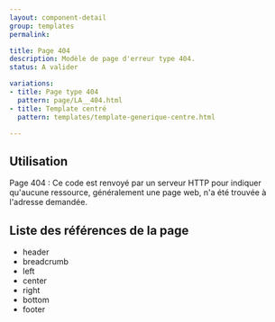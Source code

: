 ```yaml
---
layout: component-detail
group: templates
permalink:

title: Page 404
description: Modèle de page d'erreur type 404.
status: A valider

variations:
- title: Page type 404
  pattern: page/LA__404.html
- title: Template centré
  pattern: templates/template-generique-centre.html

---
```

## Utilisation

Page 404 : Ce code est renvoyé par un serveur HTTP pour indiquer qu'aucune ressource, généralement une page web, n'a été trouvée à l'adresse demandée.


## Liste des références de la page

* header
* breadcrumb
* left
* center
* right
* bottom
* footer
